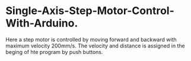 # Single-Axis-Step-Motor-Control-With-Arduino.
Here a step motor is controlled by moving forward and backward with maximum velocity 200mm/s. 
The velocity and distance is assigned in the beging of hte program by push buttons.

